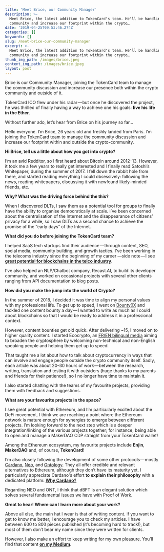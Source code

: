 ```yaml
---
title: 'Meet Brice, our Community Manager'
description: >-
  Meet Brice, the latest addition to TokenCard's team. He'll be handling the
  community and increase our footprint within the crypto…
date: '2019-04-25T09:53:46.274Z'
categories: []
keywords: []
slug: /meet-brice-our-community-manager
excerpt: >-
  Meet Brice, the latest addition to TokenCard's team. He'll be handling the
  community and increase our footprint within the crypto…
thumb_img_path: /images/brice.jpeg
content_img_path: /images/brice.jpeg
layout: post
---
```



Brice is our Community Manager, joining the TokenCard team to manage the community discussion and increase our presence both within the crypto community and outside of it.

TokenCard ICO flew under his radar — but once he discovered the project, he was thrilled of finally having a way to achieve one his goals: **live his life in the Ether**.

Without further ado, let’s hear from Brice on his journey so far…

Hello everyone. I’m Brice, 26 years old and freshly landed from Paris. I’m joining the TokenCard team to manage the community discussion and increase our footprint within and outside the crypto-community.

**Hi Brice, tell us a little about how you got into crypto?**

I’m an avid Redditor, so I first heard about Bitcoin around 2012–13. However, it took me a few years to really get interested and I finally read Satoshi’s Whitepaper, during the summer of 2017. I fell down the rabbit hole from there, and started reading everything I could obsessively: following the news, reading whitepapers, discussing it with newfound likely-minded friends, etc.

**Why? What was the driving force behind the this?**

When I discovered DLTs, I saw them as a potential tool for groups to finally have the ability to organise democratically at scale. I’ve been concerned about the centralisation of the Internet and the disappearance of citizens’ privacy for a while, so I saw DLTs as a second chance to achieve the promise of the “early days” of the Internet.

**What did you do before joining the TokenCard team?**

I helped SaaS tech startups find their audience — through content, SEO, social media, community building, and growth tactics. I’ve been working in the telecoms industry since the beginning of my career —side note — I see [**great potential for blockchains in the telco industry**](https://medium.com/@BBerdah/blockchains-meet-telecommunications-opportunity-risk-or-a-necessity-bd34bc35337b?sk=c6945f8bdcbecb5a56d74c370b7a36c6).

I’ve also helped an NLP/Chatbot company, Recast.AI, to build its developer community, and worked on occasional projects with several other clients ranging from API documentation to blog posts.

**How did you make the jump into the world of Crypto?**

In the summer of 2018, I decided it was time to align my personal values with my professional life. To get up to speed, I went on [Bounty0X](https://bounty0x.io/) and tackled one content bounty a day — I wanted to write as much as I could about blockchains so that I would be ready to address it in a professional context.

However, content bounties get old quick. After delivering ~15, I moved on to higher quality content. I started Ecocrypto, an [FR/EN bilingual media](https://ecocrypto.fr/) aiming to broaden the cryptosphere by welcoming non-technical and non-English speaking people and helping them get up to speed.

That taught me a lot about how to talk about cryptocurrency in ways that can involve and engage people outside the crypto community itself. Sadly, each article was about 20–30 hours of work — between the research, writing, translation and testing it with outsiders (huge thanks to my parents and friends for their patience!), so I no longer have time to maintain it.

I also started chatting with the teams of my favourite projects, providing them with feedback and suggestions.

**What are your favourite projects in the space?**

I see great potential with Ethereum, and I’m particularly excited about the DeFi movement. I think we are reaching a point where the Ethereum network is mature enough for synergies to emerge between different projects. I’m looking forward to the next step which is a deeper integration/linking of the various projects together; for instance, being able to open and manage a MakerDAO CDP straight from your TokenCard wallet!

Among the Ethereum ecosystem, my favourite projects include **Enjin**, **MakerDAO** and, of course, **TokenCard**!

I’m also closely following the development of some other protocols — mostly [Cardano](https://www.cardano.org/en/home/), [Neo](https://neo.org/), and [Ontology](https://ont.io/). They all offer credible and relevant alternatives to Ethereum, although they don’t have its maturity yet. I particularly appreciate Cardano's effort **to explain their philosophy** with a dedicated platform: [**Why Cardano?**](https://whycardano.com/)

Regarding NEO and ONT, I think that dBFT is an elegant solution which solves several fundamental issues we have with Proof of Work.

**Great to hear! Where can I learn more about your work?**

Above all else, the main hat I wear is that of writing content. If you want to get to know me better, I encourage you to check my articles. I have between 600 to 800 pieces published (it’s becoming hard to track!), but most of them don’t bear my name since they were written for clients.

However, I also make an effort to keep writing for my own pleasure. You’ll find that content [**on my Medium**](https://medium.com/@BBerdah).